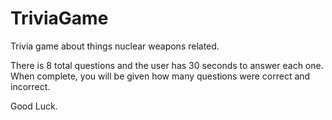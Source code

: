 # TriviaGame


Trivia game about things nuclear weapons related.

There is 8 total questions and the user has 30 seconds to answer each one. 
When complete, you will be given how many questions were correct and incorrect.

Good Luck.
